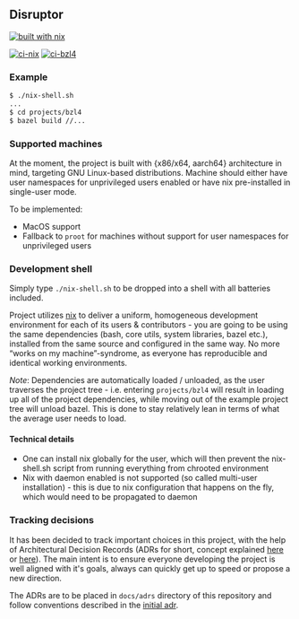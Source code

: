 Disruptor
---
[![built with nix](https://builtwithnix.org/badge.svg)](https://builtwithnix.org)

[![ci-nix](https://github.com/Qarik-Group/disruptor/actions/workflows/ci-nix.yaml/badge.svg?branch=master)](https://github.com/Qarik-Group/disruptor/actions/workflows/ci-nix.yaml)
[![ci-bzl4](https://github.com/Qarik-Group/disruptor/actions/workflows/ci-bzl4.yaml/badge.svg?branch=master)](https://github.com/Qarik-Group/disruptor/actions/workflows/ci-bzl4.yaml)

### Example
```bash
$ ./nix-shell.sh
...
$ cd projects/bzl4
$ bazel build //...
```

### Supported machines

At the moment, the project is built with {x86/x64, aarch64} architecture in mind, targeting GNU Linux-based distributions. Machine should either have user namespaces for unprivileged users enabled or have nix pre-installed in single-user mode.

To be implemented:
* MacOS support
* Fallback to `proot` for machines without support for user namespaces for unprivileged users

### Development shell
Simply type `./nix-shell.sh` to be dropped into a shell with all batteries included. 

Project utilizes [nix](https://builtwithnix.org) to deliver a uniform, homogeneous development environment for each of its users & contributors - you are going to be using the same dependencies (bash, core utils, system libraries, bazel etc.), installed from the same source and configured in the same way. No more “works on my machine”-syndrome, as everyone has reproducible and identical working environments. 

_Note_: Dependencies are automatically loaded / unloaded, as the user traverses the project tree - i.e. entering `projects/bzl4` will result in loading up all of the project dependencies, while moving out of the example project tree will unload bazel. 
This is done to stay relatively lean in terms of what the average user needs to load.

#### Technical details
* One can install nix globally for the user, which will then prevent the nix-shell.sh script from running everything from chrooted environment
* Nix with daemon enabled is not supported (so called multi-user installation) - this is due to nix configuration that happens on the fly, which would need to be propagated to daemon 


### Tracking decisions

It has been decided to track important choices in this project, with the help of  Architectural Decision Records (ADRs for short, concept explained [here](https://cognitect.com/blog/2011/11/15/documenting-architecture-decisions) or [here](https://adr.github.io)). The main intent is to ensure everyone developing the project is well aligned with it's goals, always can quickly get up to speed or propose a new direction.

The ADRs are to be placed in `docs/adrs` directory of this repository and follow conventions described in the [initial adr](docs/adrs/adr-000-using-adrs.md).
